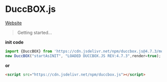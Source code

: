 # DuccBOX.js
[Website](https://duccboxjs-281f7.web.app/)

> Getting started...

**init code**
```js
import {DuccBOX} from 'https://cdn.jsdelivr.net/npm/duccbox.js@4.7.3/module/duccbox.m.js';
new DuccBOX("startAsINIT", "LOADED DUCCBOX.JS REV:4.7.3",render=true);
```
**or**
```html
<script src="https://cdn.jsdelivr.net/npm/duccbox.js"></script>

```
<script src="https://cdn.jsdelivr.net/npm/duccbox.js"></script>
